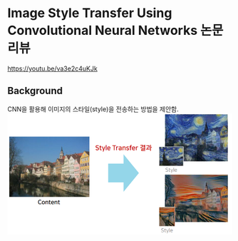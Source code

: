 # Image Style Transfer Using Convolutional Neural Networks 논문 리뷰

https://youtu.be/va3e2c4uKJk

## Background
 CNN을 활용해 이미지의 스타일(style)을 전송하는 방법을 제안함.
 <img src="./img/00_style.PNG">   

